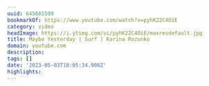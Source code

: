 ```yaml
---
uuid: 645601599
bookmarkOf: https://www.youtube.com/watch?v=pyhK22C4OiE
category: video
headImage: https://i.ytimg.com/vi/pyhK22C4OiE/maxresdefault.jpg
title: Maybe Yesterday | Surf | Karina Rozunko
domain: youtube.com
description: 
tags: []
date: '2023-05-03T18:05:34.906Z'
highlights: 
---
```




